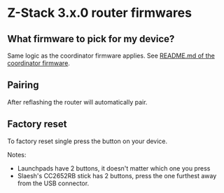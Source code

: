 # Z-Stack 3.x.0 router firmwares

## What firmware to pick for my device?
Same logic as the coordinator firmware applies. See [README.md of the coordinator firmware](../../../coordinator/Z-Stack_3.x.0/bin/README.md).

## Pairing
After reflashing the router will automatically pair.

## Factory reset
To factory reset single press the button on your device.

Notes:
- Launchpads have 2 buttons, it doesn't matter which one you press
- Slaesh's CC2652RB stick has 2 buttons, press the one furthest away from the USB connector.
